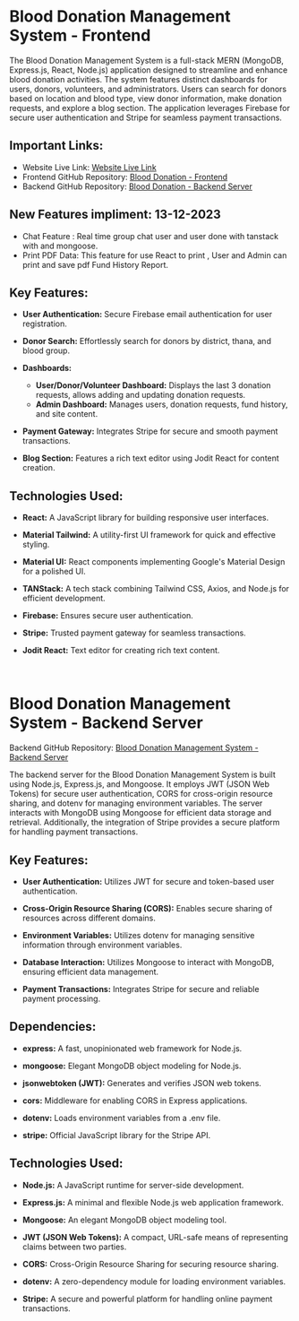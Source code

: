 # Blood Donation Management System - Frontend

The Blood Donation Management System is a full-stack MERN (MongoDB, Express.js, React, Node.js) application designed to streamline and enhance blood donation activities. The system features distinct dashboards for users, donors, volunteers, and administrators. Users can search for donors based on location and blood type, view donor information, make donation requests, and explore a blog section. The application leverages Firebase for secure user authentication and Stripe for seamless payment transactions.

## Important Links:
- Website Live Link: [Website Live Link]()
- Frontend GitHub Repository: [Blood Donation - Frontend]()
- Backend GitHub Repository: [Blood Donation - Backend Server]()

## New Features impliment: 13-12-2023
-  Chat Feature : Real time group chat user and user done with tanstack with and mongoose.
-  Print PDF Data: This feature for  use React to print ,  User and Admin can print and save pdf Fund History Report.

## Key Features:

- **User Authentication:** Secure Firebase email authentication for user registration.

- **Donor Search:** Effortlessly search for donors by district, thana, and blood group.

- **Dashboards:**
  - **User/Donor/Volunteer Dashboard:** Displays the last 3 donation requests, allows adding and updating donation requests.
  - **Admin Dashboard:** Manages users, donation requests, fund history, and site content.
- **Payment Gateway:** Integrates Stripe for secure and smooth payment transactions.

- **Blog Section:** Features a rich text editor using Jodit React for content creation.

## Technologies Used:

- **React:** A JavaScript library for building responsive user interfaces.

- **Material Tailwind:** A utility-first UI framework for quick and effective styling.

- **Material UI:** React components implementing Google's Material Design for a polished UI.

- **TANStack:** A tech stack combining Tailwind CSS, Axios, and Node.js for efficient development.

- **Firebase:** Ensures secure user authentication.

- **Stripe:** Trusted payment gateway for seamless transactions.

- **Jodit React:** Text editor for creating rich text content.

<br>

# Blood Donation Management System - Backend Server

Backend GitHub Repository: [Blood Donation Management System - Backend Server]()

The backend server for the Blood Donation Management System is built using Node.js, Express.js, and Mongoose. It employs JWT (JSON Web Tokens) for secure user authentication, CORS for cross-origin resource sharing, and dotenv for managing environment variables. The server interacts with MongoDB using Mongoose for efficient data storage and retrieval. Additionally, the integration of Stripe provides a secure platform for handling payment transactions.

## Key Features:

- **User Authentication:** Utilizes JWT for secure and token-based user authentication.

- **Cross-Origin Resource Sharing (CORS):** Enables secure sharing of resources across different domains.

- **Environment Variables:** Utilizes dotenv for managing sensitive information through environment variables.

- **Database Interaction:** Utilizes Mongoose to interact with MongoDB, ensuring efficient data management.

- **Payment Transactions:** Integrates Stripe for secure and reliable payment processing.

## Dependencies:

- **express:** A fast, unopinionated web framework for Node.js.
- **mongoose:** Elegant MongoDB object modeling for Node.js.
- **jsonwebtoken (JWT):** Generates and verifies JSON web tokens.

- **cors:** Middleware for enabling CORS in Express applications.

- **dotenv:** Loads environment variables from a .env file.

- **stripe:** Official JavaScript library for the Stripe API.

## Technologies Used:

- **Node.js:** A JavaScript runtime for server-side development.
- **Express.js:** A minimal and flexible Node.js web application framework.
- **Mongoose:** An elegant MongoDB object modeling tool.
- **JWT (JSON Web Tokens):** A compact, URL-safe means of representing claims between two parties.
- **CORS:** Cross-Origin Resource Sharing for securing resource sharing.
- **dotenv:** A zero-dependency module for loading environment variables.

- **Stripe:** A secure and powerful platform for handling online payment transactions.
